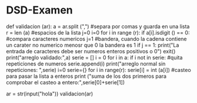 # DSD-Examen

def validacion (ar):
    a = ar.split (",") #separa por comas y guarda en una lista
    r = len (a)  #espacios de la lista
    j=0
    i=0
    for i in range (r):
        if a[i].isdigit () == 0: #compara caracteres numericos
            j=1                  #bandera, cuando la cadena contiene un carater no numerico menosr que 0 la bandera es 1
    if j == 1:
        print("La entrada de caracteres debe ser numeros enteros positivos o 0")
        exit()
    print("arreglo validado:",a)
    serie = []
    i = 0
    for i in a:
        if i not in serie: #quita repeticiones de numeros
            serie.append(i)
    print("arreglo normal sin repeticiones: ",serie)
    i=0
    serie={}
    for i in range(r):
        serie[i] = int (a[i])    #casteo para pasar la lista a enteros
    print ("suma de los dos primeros para comprobar el casteo a entero:",serie[0]+serie[1])



ar = str(input("hola"))
validacion(ar)
